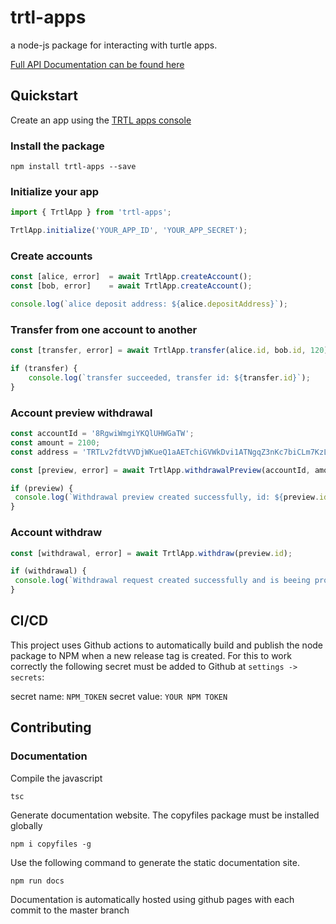 # trtl-apps
a node-js package for interacting with turtle apps.

[Full API Documentation can be found here](https://zoidbergza.github.io/turtle-apps-node/classes/_trtlapp_.trtlapp.html)

## Quickstart

Create an app using the [TRTL apps console](https://trtlapps.io)

### Install the package

`npm install trtl-apps --save`

### Initialize your app

```ts
import { TrtlApp } from 'trtl-apps';

TrtlApp.initialize('YOUR_APP_ID', 'YOUR_APP_SECRET');
```

### Create accounts

```ts
const [alice, error]  = await TrtlApp.createAccount();
const [bob, error]    = await TrtlApp.createAccount();

console.log(`alice deposit address: ${alice.depositAddress}`);
```

### Transfer from one account to another

```ts
const [transfer, error] = await TrtlApp.transfer(alice.id, bob.id, 120);

if (transfer) {
    console.log(`transfer succeeded, transfer id: ${transfer.id}`);
}
```

### Account preview withdrawal

```ts
const accountId = '8RgwiWmgiYKQlUHWGaTW';
const amount = 2100;
const address = 'TRTLv2fdtVVDjWKueQ1aAETchiGVWkDvi1ATNgqZ3nKc7biCLm7KzLYeCzfS46mWYNRe8JaMPcTGWAR874kkN2zQ7Mt16J1vzcA';

const [preview, error] = await TrtlApp.withdrawalPreview(accountId, amount, address);

if (preview) {
 console.log(`Withdrawal preview created successfully, id: ${preview.id}, fee: ${preview.fee}`);
}
```

### Account withdraw

```ts
const [withdrawal, error] = await TrtlApp.withdraw(preview.id);

if (withdrawal) {
 console.log(`Withdrawal request created successfully and is beeing processed, paymentId: ${withdrawal.paymentId}`);
}
```

## CI/CD

This project uses Github actions to automatically build and publish the node package to NPM when a new release tag is created. For this to work correctly the following secret must be added to Github at `settings -> secrets`:

secret name: `NPM_TOKEN`
secret value: `YOUR NPM TOKEN`

## Contributing

### Documentation

Compile the javascript

`tsc`

Generate documentation website. The copyfiles package must be installed globally

`npm i copyfiles -g`

Use the following command to generate the static documentation site.

`npm run docs`

Documentation is automatically hosted using github pages with each commit to the master branch
